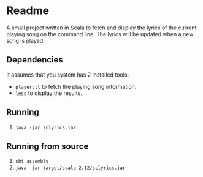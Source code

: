 # Readme
A small project written in Scala to fetch and display the lyrics of the current playing song on the command line. The lyrics will be updated when a new song is played.


## Dependencies
It assumes that you system has 2 installed tools:

- `playerctl` to fetch the playing song information.
- `less` to display the results.


## Running
1. `java -jar sclyrics.jar`


## Running from source
1. `sbt assembly`
2. `java -jar target/scala-2.12/sclyrics.jar`
